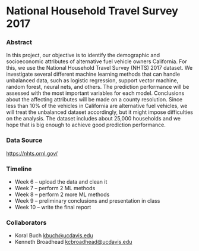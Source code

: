 # National Household Travel Survey 2017

### Abstract
In this project, our objective is to identify the demographic and socioeconomic attributes of alternative fuel vehicle owners California. For this, we use the National Household Travel Survey (NHTS) 2017 dataset. We investigate several different machine learning methods that can handle unbalanced data, such as logistic regression, support vector machine, random forest, neural nets, and others. The prediction performance will be assessed with the most important variables for each model. Conclusions about the affecting attributes will be made on a county resolution.
Since less than 10% of the vehicles in California are alternative fuel vehicles, we will treat the unbalanced dataset accordingly, but it might impose difficulties on the analysis. The dataset includes about 25,000 households and we hope that is big enough to achieve good prediction performance.

### Data Source
https://nhts.ornl.gov/

### Timeline
* Week 6 – upload the data and clean it
* Week 7 – perform 2 ML methods
* Week 8 – perform 2 more ML methods
* Week 9 – preliminary conclusions and presentation in class
* Week 10 – write the final report


### Collaborators
* Koral Buch kbuch@ucdavis.edu
* Kenneth Broadhead kcbroadhead@ucdavis.edu
